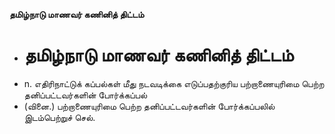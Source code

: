 **தமிழ்நாடு மாணவர் கணினித் திட்டம்**
- # தமிழ்நாடு மாணவர் கணினித் திட்டம்
- n. எதிரிநாட்டுக் கப்பல்கள் மீது நடவடிக்கை எடுப்பதற்குரிய பற்றாணையுரிமை பெற்ற தனிப்பட்டவர்களின் போர்க்கப்பல்
- (வினை.) பற்றாணையுரிமை பெற்ற தனிப்பட்டவர்களின் போர்க்கப்பலில் இடம்பெற்றுச் செல்.

